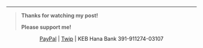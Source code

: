 - - -

>**Thanks for watching my post!**
>
>**Please support me!**

<center>
  
[PayPal](https://paypal.me/ryubinkim) &#124; [Twip](https://twip.kr/donate/publicstatic) &#124; KEB Hana Bank 391-911274-03107

</center>
